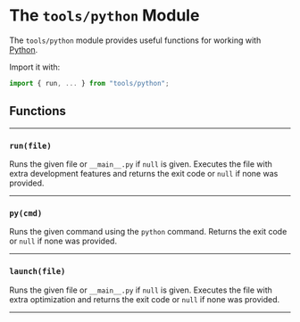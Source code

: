 # The `tools/python` Module

The `tools/python` module provides useful functions for working with [Python](https://python.org/).

Import it with:

```js
import { run, ... } from "tools/python";
```

## Functions

---

### `run(file)`

Runs the given file or `__main__.py` if `null` is given. Executes the file with extra development features and returns the exit code or `null` if none was provided.

---

### `py(cmd)`

Runs the given command using the `python` command. Returns the exit code or `null` if none was provided.

---

### `launch(file)`

Runs the given file or `__main__.py` if `null` is given. Executes the file with extra optimization and returns
the exit code or `null` if none was provided.

---
